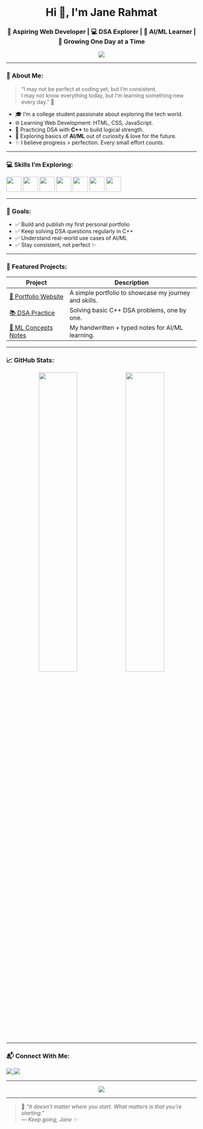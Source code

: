 <h1 align="center">Hi 👋, I'm Jane Rahmat</h1>
<h3 align="center">🌸 Aspiring Web Developer | 💻 DSA Explorer | 🤖 AI/ML Learner | 🌱 Growing One Day at a Time</h3>

<p align="center">
  <img src="https://readme-typing-svg.demolab.com?font=Fira+Code&size=22&pause=1000&center=true&vCenter=true&width=480&lines=Learning+something+new+every+day...;Coding+my+way+through+life+💻;Believe+in+Growth+not+Perfection+🌱;One+step+at+a+time+%F0%9F%92%AB">
</p>

---

### 🌼 About Me:
> “I may not be perfect at coding yet, but I’m consistent.  
> I may not know everything today, but I’m learning something new every day.” 💫

- 🎓 I’m a college student passionate about exploring the tech world.
- 🌐 Learning Web Development: HTML, CSS, JavaScript.
- 🧠 Practicing DSA with **C++** to build logical strength.
- 🤖 Exploring basics of **AI/ML** out of curiosity & love for the future.
- ✨ I believe progress > perfection. Every small effort counts.

---

### 💻 Skills I’m Exploring:
<p align="left">
  <img src="https://cdn.jsdelivr.net/gh/devicons/devicon/icons/html5/html5-original.svg" width="40" />
  <img src="https://cdn.jsdelivr.net/gh/devicons/devicon/icons/css3/css3-original.svg" width="40" />
  <img src="https://cdn.jsdelivr.net/gh/devicons/devicon/icons/javascript/javascript-original.svg" width="40" />
  <img src="https://cdn.jsdelivr.net/gh/devicons/devicon/icons/cplusplus/cplusplus-original.svg" width="40" />
  <img src="https://cdn.jsdelivr.net/gh/devicons/devicon/icons/python/python-original.svg" width="40" />
  <img src="https://cdn.jsdelivr.net/gh/devicons/devicon/icons/git/git-original.svg" width="40" />
  <img src="https://cdn.jsdelivr.net/gh/devicons/devicon/icons/github/github-original.svg" width="40" />
</p>

---

### 🎯 Goals:
- ✅ Build and publish my first personal portfolio
- ✅ Keep solving DSA questions regularly in C++
- ✅ Understand real-world use cases of AI/ML
- ✅ Stay consistent, not perfect ✨

---

### 🌟 Featured Projects:
| Project | Description |
|--------|-------------|
| [💖 Portfolio Website](https://github.com/jane-rahmat/portfolio-website) | A simple portfolio to showcase my journey and skills. |
| [📚 DSA Practice](https://github.com/jane-rahmat/dsa-practice) | Solving basic C++ DSA problems, one by one. |
| [🧠 ML Concepts Notes](https://github.com/jane-rahmat/ml-notes) | My handwritten + typed notes for AI/ML learning. |

---

### 📈 GitHub Stats:
<p align="center">
  <img src="https://github-readme-stats.vercel.app/api?username=jane-rahmat&show_icons=true&theme=tokyonight" width="45%" />
  <img src="https://github-readme-streak-stats.herokuapp.com/?user=jane-rahmat&theme=tokyonight" width="45%" />
</p>

---

### 📬 Connect With Me:
<p>
  <a href="https://www.linkedin.com/in/jane-rahmat" target="_blank">
    <img src="https://img.shields.io/badge/LinkedIn-blue?logo=linkedin&style=for-the-badge" />
  </a>
  <a href="mailto:jane.rahmat@example.com">
    <img src="https://img.shields.io/badge/Gmail-red?logo=gmail&style=for-the-badge" />
  </a>
</p>

---

<p align="center">
  <img src="https://quotes-github-readme.vercel.app/api?type=horizontal&theme=dracula" />
</p>

---

> 📝 _“It doesn’t matter where you start. What matters is that you’re starting.”_  
> — *Keep going, Jane ✨*


